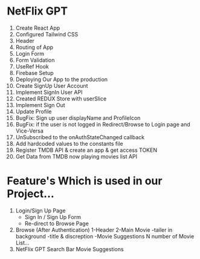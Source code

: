 # NetFlix GPT

1. Create React App
2. Configured Tailwind CSS
3. Header
4. Routing of App
5. Login Form
6. Form Validation
7. UseRef Hook
8. Firebase Setup
9. Deploying Our App to the production
10. Create SignUp User Account
11. Implement SignIn User API
12. Created REDUX Store with userSlice 
13. Implement Sign Out
14. Update Profile
15. BugFix: Sign up user displayName and ProfileIcon
16. BugFix: if the user is not logged in Redirect/Browse to Login page and Vice-Versa
17. UnSubscribed to the onAuthStateChanged callback
18. Add hardcoded values to the constants file
19. Register TMDB API & create an app & get access TOKEN
20. Get Data from TMDB now playing movies list API


# Feature's Which is used in our Project...

1. Login/Sign Up Page
    - Sign In / Sign Up Form
    - Re-direct to Browse Page
2. Browse (After Authentication)
    1-Header
    2-Main Movie
        -tailer in background
        -title & discreption
        -Movie Suggestions
            N number of Movie List...
3. NetFlix GPT 
    Search Bar
    Movie Suggestions

